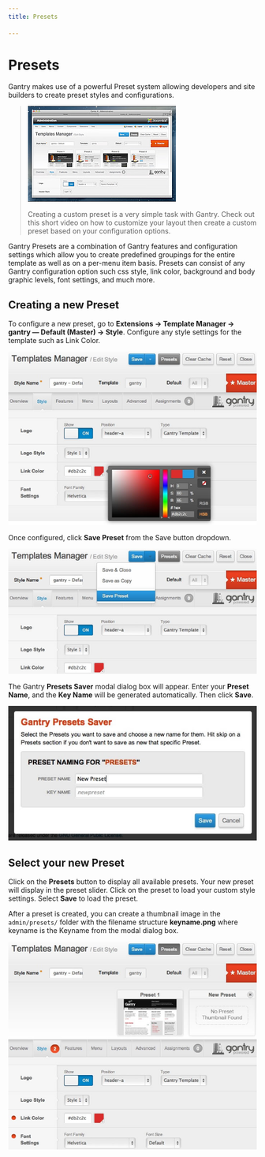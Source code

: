 ```yaml
---
title: Presets

---
```


Presets
=======
Gantry makes use of a powerful Preset system allowing developers and site builders to create preset styles and configurations.

> [![](../assets/g4-presets.jpg)](#)
>
> Creating a custom preset is a very simple task with Gantry. Check out this short video on how to customize your layout then create a custom preset based on your configuration options.

Gantry Presets are a combination of Gantry features and configuration settings which allow you to create predefined groupings for the entire template as well as on a per-menu item basis. Presets can consist of any Gantry configuration option such css style, link color, background and body graphic levels, font settings, and much more.


Creating a new Preset
---------------------
To configure a new preset, go to **Extensions → Template Manager → gantry — Default (Master) → Style**. Configure any style settings for the template such as Link Color.

![](assets/presets-configure.jpg)

Once configured, click **Save Preset** from the Save button dropdown.

![](assets/presets-save.jpg)

The Gantry **Presets Saver** modal dialog box will appear. Enter your **Preset Name**, and the **Key Name** will be generated automatically. Then click **Save**.

![](assets/presets-create.jpg)


Select your new Preset
----------------------
Click on the **Presets** button to display all available presets. Your new preset will display in the preset slider. Click on the preset to load your custom style settings. Select **Save** to load the preset.

After a preset is created, you can create a thumbnail image in the `admin/presets/` folder with the filename structure **keyname.png** where keyname is the Keyname from the modal dialog box.

![](assets/presets-select.jpg)
